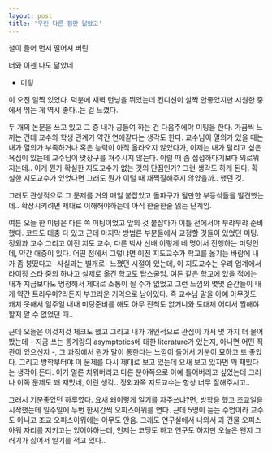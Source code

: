 ```yaml
---
layout: post
title: '우린 다른 점만 닮았고'
---
```


철이 들어 먼저 떨어져 버린

너와 이젠 나도 닮았네

- 미팅

이 오전 일찍 있었다. 덕분에 새벽 런닝을 뛰었는데 컨디션이 살짝 안좋았지만 시원한 중에서 뛰는 게 역시 좋다..는 걸 느꼈다. 

두 개의 논문을 쓰고 있고 그 중 내가 공들여 하는 건 다음주에야 미팅을 한다. 가끔씩 느끼는 건데 교수와 학생 관계가 약간 연애같다는 생각도 한다. 교수님이 열의가 있을 때는 내가 열의가 부족하거나 혹은 능력이 아직 올라오지 않았다가, 이제는 내가 달리고 싶은 욕심이 있는데 교수님이 맞장구를 쳐주시지 않는다. 이럴 때 좀 섭섭하다기보다 외로워지는데.. 이게 뭔가 확실한 지도교수가 없는 것의 단점인가? 그런 생각도 하게 된다. 확실한 지도교수가 있었다면 그래도 뭔가 이럴 때 채찍질해주지 않았을까.. 했던 것. 

그래도 관성적으로 그 문제를 거의 매일 붙잡았고 돌파구가 될만한 부등식들을 발견했는데.. 확장시키려면 제대로 이해해야하는데 아직 한줄한줄 읽는 단계임.

여튼 오늘 한 미팅은 다른 쪽 미팅이었고 앞의 것 붙잡다가 이틀 전에서야 부랴부랴 준비했다. 코드도 대충 다 있고 근데 마지막 방법론 부분들에서 교정할 것들이 있었던 미팅. 정외과 교수 그리고 이전 지도 교수, 다른 박사 선배 이렇게 네 명이서 진행하는 미팅인데, 약간 애증이 있다. 어떤 점에서 그렇냐면 이전 지도교수가 학교를 옮기는 바람에 내가 좀 붕떴다고 -사실과는 별개로- 느꼈던 시절이 있는데, 이 지도교수는 우리 업계에서 라이징 스타 중의 하나고 실제로 옮긴 학교도 탑스쿨임. 여튼 같은 학교에 있을 적에는 내가 지금보다도 멍청해서 제대로 소통이 될 수가 없었고 그런 느낌의 몇몇 순간들이 내게 약간 트라우마?라든지 부끄러운 기억으로 남아있다. 즉 교수님 말을 아예 아무것도 캐치 못해서 일주일 내내 미팅준비를 해도 아무 진척도 없거니와 도대체 어디서 뭘해야할지 알 수 없었던 때..

근데 오늘은 이것저것 체크도 했고 그리고 내가 개인적으로 관심이 가서 몇 가지 더 물어봤는데 - 지금 쓰는 통계량의 asymptotics에 대한 literature가 있는지, 아니면 어떤 직관이 있으신지 -, 그 과정에서 뭔가 말이 통한다는 느낌이 들어서 기분이 묘하고 또 좋았다. 그리고 방학부터야 이 문제를 다시 제대로 보고 있는데 요새 보고 있자면 꽤 재밌다는 생각이 든다. 이거 얼른 치워버리고 다른 분야쪽으로 아예 틀어버리고 싶었는데 그러나 이쪽 문제도 꽤 재밌네, 이런 생각.. 정외과쪽 지도교수는 항상 너무 잘해주시고.. 

그래서 기분좋았던 하루였다. 요새 왜이렇게 일기를 자주쓰냐?면, 방학을 했고 조교일을 시작했는데 일주일에 두번 한시간씩 오피스아워를 연다. 근데 5명이 듣는 수업이라 교수도 아니고 조교 오피스아워에는 아무도 안옴. 그래도 연구실에서 나와서 과 건물 오피스 아워 자리를 지키고는 있어야하는데, 언제는 코딩도 하고 연구도 하지만 오늘은 왠지 그러기가 싫어서 일기를 적고 있다..



